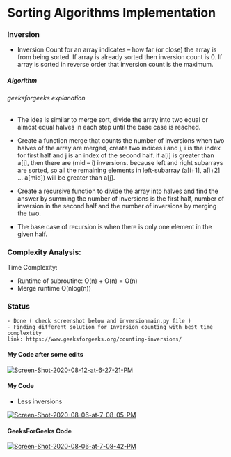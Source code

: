 # Sorting Algorithms Implementation

### Inversion

- Inversion Count for an array indicates – how far (or close) 
the array is from being sorted. If array is already sorted 
then inversion count is 0. If array is sorted in reverse 
order that inversion count is the maximum. 


##### Algorithm
###### geeksforgeeks explanation

 - The idea is similar to merge sort, divide the array into two equal or almost equal halves in each step until the base case is reached.
 
 - Create a function merge that counts the number of 
 inversions when two halves of the array are merged, create
  two indices i and j, i is the index for first half and j is
   an index of the second half. if a[i] is greater than a[j], 
   then there are (mid – i) inversions. because left and right
    subarrays are sorted, 
    so all the remaining elements in 
    left-subarray (a[i+1], a[i+2] … a[mid]) will be
     greater than a[j].
     
 - Create a recursive function to divide the array into halves
  and find the answer by summing the number of inversions is
   the first half, number of inversion in the second half and 
   the number of inversions by merging the two.
   
 - The base case of recursion is when there is only one 
 element in the given half.

### Complexity Analysis:
  Time Complexity:
   - Runtime of subroutine: O(n) + O(n) = O(n)
   - Merge runtime O(nlog(n)) 
   
### Status 
    - Done ( check screenshot below and inversionmain.py file )
    - Finding different solution for Inversion counting with best time complextity
    link: https://www.geeksforgeeks.org/counting-inversions/

#### My Code after some edits

<a href="https://ibb.co/30gS9Wv"><img src="https://i.ibb.co/p3Y4BZQ/Screen-Shot-2020-08-12-at-6-27-21-PM.png" alt="Screen-Shot-2020-08-12-at-6-27-21-PM" border="0"></a>
#### My Code 
- Less inversions 

<a href="https://ibb.co/s31SZCk"><img src="https://i.ibb.co/PCWpdM3/Screen-Shot-2020-08-06-at-7-08-05-PM.png" alt="Screen-Shot-2020-08-06-at-7-08-05-PM" border="0"></a>
#### GeeksForGeeks Code
<a href="https://ibb.co/Wcv3kTq"><img src="https://i.ibb.co/NL2394Q/Screen-Shot-2020-08-06-at-7-08-42-PM.png" alt="Screen-Shot-2020-08-06-at-7-08-42-PM" border="0"></a>
      